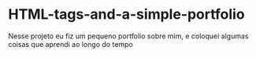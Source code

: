 # HTML-tags-and-a-simple-portfolio
Nesse projeto eu fiz um pequeno portfolio sobre mim, e coloquei algumas coisas que aprendi ao longo do tempo
